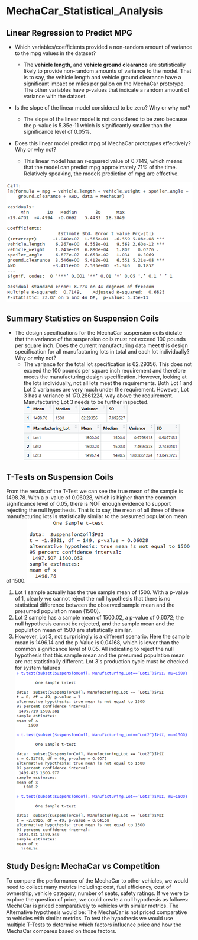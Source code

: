 # MechaCar_Statistical_Analysis

## Linear Regression to Predict MPG

-   Which variables/coefficients provided a non-random amount of variance to the mpg values in the dataset?
	* The  **vehicle length**, and  **vehicle ground clearance**  are statistically likely to provide non-random amounts of variance to the model. That is to say, the vehicle length and vehicle ground clearance have a significant impact on miles per gallon on the MechaCar prototype. The other variables have p-values that indicate a random amount of variance with the dataset.
    
-   Is the slope of the linear model considered to be zero? Why or why not?
    * The slope of the linear model is not considered to be zero because the p-value is 5.35e-11 which is significantly smaller than the significance level of 0.05%.
-   Does this linear model predict mpg of MechaCar prototypes effectively? Why or why not?
	* This linear model has an r-squared value of 0.7149, which means that the model can predict mpg approximately 71% of the time.  Relatively speaking, the models prediction of mpg are effective.

![Linear Regression](https://github.com/BlazeMedina/MechaCar_Statistical_Analysis/blob/main/Images/Linear%20Regression.png)

## Summary Statistics on Suspension Coils

-  The design specifications for the MechaCar suspension coils dictate that the variance of the suspension coils must not exceed 100 pounds per square inch. Does the current manufacturing data meet this design specification for all manufacturing lots in total and each lot individually? Why or why not?
	* The variance for the total lot specification is 62.29356. This does not exceed the 100 pounds per square inch requirement and therefore meets the manufacturing design specification. However, looking at the lots individually, not all lots meet the requirements. Both Lot 1 and Lot 2 variances are very much under the requirement. However, Lot 3 has a variance of 170.2861224, way above the requirement.  Manufacturing Lot 3 needs to be further inspected.
![Total Summary](https://github.com/BlazeMedina/MechaCar_Statistical_Analysis/blob/main/Images/total_summary.png)
![Lot Summary](https://github.com/BlazeMedina/MechaCar_Statistical_Analysis/blob/main/Images/lot_summary.png)

## T-Tests on Suspension Coils

From the results of the T-Test we can see the true mean of the sample is 1498.78. With a p-value of 0.06028, which is higher than the common significance level of 0.05, there is NOT enough evidence to support rejecting the null hypothesis. That is to say, the mean of all three of these manufacturing lots is statistically similar to the presumed population mean of 1500.
![Total T-Test](https://github.com/BlazeMedina/MechaCar_Statistical_Analysis/blob/main/Images/T%20Test.png)

1.  Lot 1 sample actually has the true sample mean of 1500. With a p-value of 1, clearly we cannot reject the null hypothesis that there is no statistical difference between the observed sample mean and the presumed population mean (1500).
2.  Lot 2 sample has a sample mean of 1500.02, a p-value of 0.6072; the null hypothesis cannot be rejected, and the sample mean and the population mean of 1500 are statistically similar.
3.  However, Lot 3, not surprisingly is a different scenario. Here the sample mean is 1496.14 and the p-Value is 0.04168, which is lower than the common significance level of 0.05. All indicating to reject the null hypothesis that this sample mean and the presumed population mean are not statistically different. Lot 3's production cycle must be checked for system failures
![Lots T-Test](https://github.com/BlazeMedina/MechaCar_Statistical_Analysis/blob/main/Images/lots_T_%20Test%20.png)

## Study Design: MechaCar vs Competition

To compare the performance of the MechaCar to other vehicles, we would need to collect many metrics including: cost, fuel efficiency, cost of ownership, vehicle category, number of seats, safety ratings.  If we were to explore the question of price, we could create a null hypothesis as follows: MechaCar is priced comparatively to vehicles with similar metrics.  The Alternative hypothesis would be: The MechaCar is not priced comparative to vehicles with similar metrics.  To test the hypothesis we would use multiple T-Tests to determine which factors influence price and how the MechaCar compares based on those factors.  
